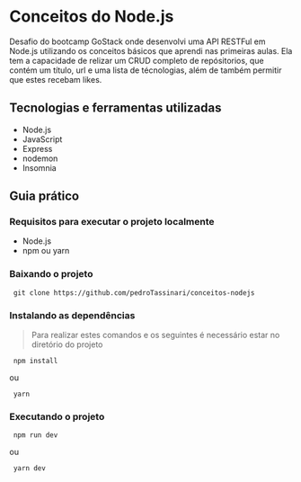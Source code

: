 # Conceitos do Node.js
Desafio do bootcamp GoStack onde desenvolvi uma API RESTFul em Node.js utilizando os conceitos básicos que aprendi nas primeiras aulas.
Ela tem a capacidade de relizar um CRUD completo de repósitorios, que contém um título, url e uma lista de técnologias,
além de também permitir que estes recebam likes.

## Tecnologias e ferramentas utilizadas
- Node.js
- JavaScript
- Express
- nodemon
- Insomnia

## Guia prático

### Requisitos para executar o projeto localmente
- Node.js
- npm ou yarn

### Baixando o projeto
```  git clone https://github.com/pedroTassinari/conceitos-nodejs ```

### Instalando as dependências
> Para realizar estes comandos e os seguintes é necessário estar no diretório do projeto

```  npm install    ```

ou

```  yarn    ```

### Executando o projeto
```  npm run dev    ```

ou

```  yarn dev    ```
